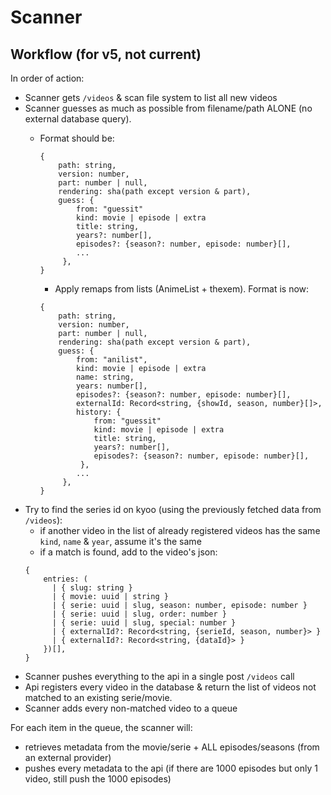 # Scanner

## Workflow (for v5, not current)

In order of action:

 - Scanner gets `/videos` & scan file system to list all new videos
 - Scanner guesses as much as possible from filename/path ALONE (no external database query).
   - Format should be:
     ```json5
     {
         path: string,
         version: number,
         part: number | null,
         rendering: sha(path except version & part),
         guess: {
             from: "guessit"
             kind: movie | episode | extra
             title: string,
             years?: number[],
             episodes?: {season?: number, episode: number}[],
             ...
          },
     }
     ```

     - Apply remaps from lists (AnimeList + thexem). Format is now:
     ```json5
     {
         path: string,
         version: number,
         part: number | null,
         rendering: sha(path except version & part),
         guess: {
             from: "anilist",
             kind: movie | episode | extra
             name: string,
             years: number[],
             episodes?: {season?: number, episode: number}[],
             externalId: Record<string, {showId, season, number}[]>,
             history: {
                 from: "guessit"
                 kind: movie | episode | extra
                 title: string,
                 years?: number[],
                 episodes?: {season?: number, episode: number}[],
              },
             ...
          },
     }
     ```
 - Try to find the series id on kyoo (using the previously fetched data from `/videos`):
   - if another video in the list of already registered videos has the same `kind`, `name` & `year`, assume it's the same
   - if a match is found, add to the video's json:
   ```json5
   {
       entries: (
         | { slug: string }
         | { movie: uuid | string }
         | { serie: uuid | slug, season: number, episode: number }
         | { serie: uuid | slug, order: number }
         | { serie: uuid | slug, special: number }
         | { externalId?: Record<string, {serieId, season, number}> }
         | { externalId?: Record<string, {dataId}> }
       })[],
   }
   ```
 - Scanner pushes everything to the api in a single post `/videos` call
 - Api registers every video in the database & return the list of videos not matched to an existing serie/movie.
 - Scanner adds every non-matched video to a queue

For each item in the queue, the scanner will:
 - retrieves metadata from the movie/serie + ALL episodes/seasons (from an external provider)
 - pushes every metadata to the api (if there are 1000 episodes but only 1 video, still push the 1000 episodes)

<!-- vim: set expandtab : -->
